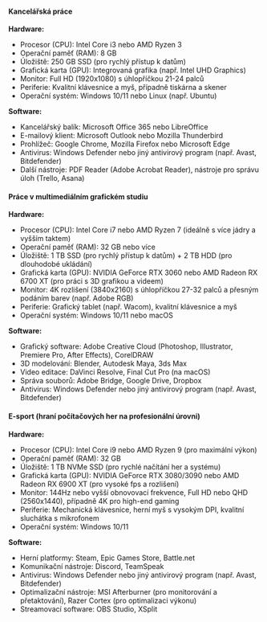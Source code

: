 ####  Kancelářská práce

**Hardware:**
- Procesor (CPU): Intel Core i3 nebo AMD Ryzen 3
- Operační paměť (RAM): 8 GB
- Úložiště: 250 GB SSD (pro rychlý přístup k datům)
- Grafická karta (GPU): Integrovaná grafika (např. Intel UHD Graphics)
- Monitor: Full HD (1920x1080) s úhlopříčkou 21-24 palců
- Periferie: Kvalitní klávesnice a myš, případně tiskárna a skener
- Operační systém: Windows 10/11 nebo Linux (např. Ubuntu)
 
**Software:**
- Kancelářský balík: Microsoft Office 365 nebo LibreOffice
- E-mailový klient: Microsoft Outlook nebo Mozilla Thunderbird
- Prohlížeč: Google Chrome, Mozilla Firefox nebo Microsoft Edge
- Antivirus: Windows Defender nebo jiný antivirový program (např. Avast, Bitdefender)
- Další nástroje: PDF Reader (Adobe Acrobat Reader), nástroje pro správu úloh (Trello, Asana)

#### Práce v multimediálním grafickém studiu

**Hardware:**
- Procesor (CPU): Intel Core i7 nebo AMD Ryzen 7 (ideálně s více jádry a vyšším taktem)
- Operační paměť (RAM): 32 GB nebo více
- Úložiště: 1 TB SSD (pro rychlý přístup k datům) + 2 TB HDD (pro dlouhodobé ukládání)
- Grafická karta (GPU): NVIDIA GeForce RTX 3060 nebo AMD Radeon RX 6700 XT (pro práci s 3D grafikou a videem)
- Monitor: 4K rozlišení (3840x2160) s úhlopříčkou 27-32 palců a přesným podáním barev (např. Adobe RGB)
- Periferie: Grafický tablet (např. Wacom), kvalitní klávesnice a myš
- Operační systém: Windows 10/11 nebo macOS

**Software:**
- Grafický software: Adobe Creative Cloud (Photoshop, Illustrator, Premiere Pro, After Effects), CorelDRAW
- 3D modelování: Blender, Autodesk Maya, 3ds Max
- Video editace: DaVinci Resolve, Final Cut Pro (na macOS)
- Správa souborů: Adobe Bridge, Google Drive, Dropbox
- Antivirus: Windows Defender nebo jiný antivirový program (např. Avast, Bitdefender)

#### E-sport (hraní počítačových her na profesionální úrovni)

**Hardware:**
- Procesor (CPU): Intel Core i9 nebo AMD Ryzen 9 (pro maximální výkon)
- Operační paměť (RAM): 32 GB
- Úložiště: 1 TB NVMe SSD (pro rychlé načítání her a systému)
- Grafická karta (GPU): NVIDIA GeForce RTX 3080/3090 nebo AMD Radeon RX 6900 XT (pro vysoké fps a rozlišení)
- Monitor: 144Hz nebo vyšší obnovovací frekvence, Full HD nebo QHD (2560x1440), případně 4K pro high-end gaming
- Periferie: Mechanická klávesnice, herní myš s vysokým DPI, kvalitní sluchátka s mikrofonem
- Operační systém: Windows 10/11

**Software:**
- Herní platformy: Steam, Epic Games Store, Battle.net
- Komunikační nástroje: Discord, TeamSpeak
- Antivirus: Windows Defender nebo jiný antivirový program (např. Avast, Bitdefender)
- Optimalizační nástroje: MSI Afterburner (pro monitorování a přetaktování), Razer Cortex (pro optimalizaci výkonu)
- Streamovací software: OBS Studio, XSplit
